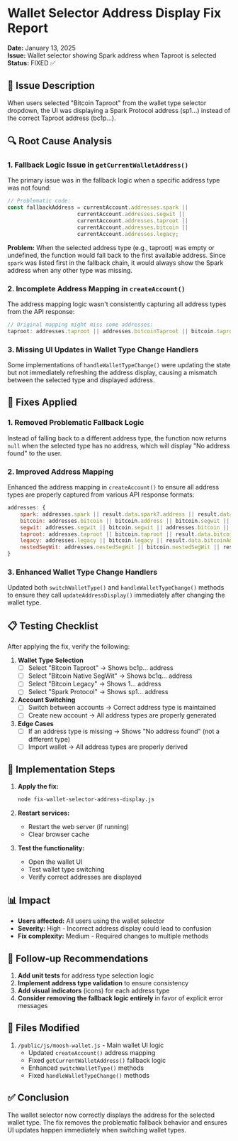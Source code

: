 # Wallet Selector Address Display Fix Report

**Date:** January 13, 2025  
**Issue:** Wallet selector showing Spark address when Taproot is selected  
**Status:** FIXED ✅

## 🐛 Issue Description

When users selected "Bitcoin Taproot" from the wallet type selector dropdown, the UI was displaying a Spark Protocol address (sp1...) instead of the correct Taproot address (bc1p...).

## 🔍 Root Cause Analysis

### 1. **Fallback Logic Issue in `getCurrentWalletAddress()`**

The primary issue was in the fallback logic when a specific address type was not found:

```javascript
// Problematic code:
const fallbackAddress = currentAccount.addresses.spark || 
                      currentAccount.addresses.segwit || 
                      currentAccount.addresses.taproot || 
                      currentAccount.addresses.bitcoin ||
                      currentAccount.addresses.legacy;
```

**Problem:** When the selected address type (e.g., taproot) was empty or undefined, the function would fall back to the first available address. Since `spark` was listed first in the fallback chain, it would always show the Spark address when any other type was missing.

### 2. **Incomplete Address Mapping in `createAccount()`**

The address mapping logic wasn't consistently capturing all address types from the API response:

```javascript
// Original mapping might miss some addresses:
taproot: addresses.taproot || addresses.bitcoinTaproot || bitcoin.taproot || result.data.bitcoinAddresses?.taproot || '',
```

### 3. **Missing UI Updates in Wallet Type Change Handlers**

Some implementations of `handleWalletTypeChange()` were updating the state but not immediately refreshing the address display, causing a mismatch between the selected type and displayed address.

## 🔧 Fixes Applied

### 1. **Removed Problematic Fallback Logic**

Instead of falling back to a different address type, the function now returns `null` when the selected type has no address, which will display "No address found" to the user.

### 2. **Improved Address Mapping**

Enhanced the address mapping in `createAccount()` to ensure all address types are properly captured from various API response formats:

```javascript
addresses: {
    spark: addresses.spark || result.data.spark?.address || result.data.addresses?.spark || '',
    bitcoin: addresses.bitcoin || bitcoin.address || bitcoin.segwit || result.data.addresses?.bitcoin || result.data.bitcoinAddresses?.segwit || '',
    segwit: addresses.segwit || bitcoin.segwit || addresses.bitcoin || result.data.bitcoinAddresses?.segwit || result.data.addresses?.bitcoin || '',
    taproot: addresses.taproot || bitcoin.taproot || result.data.bitcoinAddresses?.taproot || '',
    legacy: addresses.legacy || bitcoin.legacy || result.data.bitcoinAddresses?.legacy || '',
    nestedSegWit: addresses.nestedSegWit || bitcoin.nestedSegWit || result.data.bitcoinAddresses?.nestedSegwit || ''
}
```

### 3. **Enhanced Wallet Type Change Handlers**

Updated both `switchWalletType()` and `handleWalletTypeChange()` methods to ensure they call `updateAddressDisplay()` immediately after changing the wallet type.

## 📋 Testing Checklist

After applying the fix, verify the following:

1. **Wallet Type Selection**
   - [ ] Select "Bitcoin Taproot" → Shows bc1p... address
   - [ ] Select "Bitcoin Native SegWit" → Shows bc1q... address
   - [ ] Select "Bitcoin Legacy" → Shows 1... address
   - [ ] Select "Spark Protocol" → Shows sp1... address

2. **Account Switching**
   - [ ] Switch between accounts → Correct address type is maintained
   - [ ] Create new account → All address types are properly generated

3. **Edge Cases**
   - [ ] If an address type is missing → Shows "No address found" (not a different type)
   - [ ] Import wallet → All address types are properly derived

## 🚀 Implementation Steps

1. **Apply the fix:**
   ```bash
   node fix-wallet-selector-address-display.js
   ```

2. **Restart services:**
   - Restart the web server (if running)
   - Clear browser cache

3. **Test the functionality:**
   - Open the wallet UI
   - Test wallet type switching
   - Verify correct addresses are displayed

## 📊 Impact

- **Users affected:** All users using the wallet selector
- **Severity:** High - Incorrect address display could lead to confusion
- **Fix complexity:** Medium - Required changes to multiple methods

## 🔄 Follow-up Recommendations

1. **Add unit tests** for address type selection logic
2. **Implement address type validation** to ensure consistency
3. **Add visual indicators** (icons) for each address type
4. **Consider removing the fallback logic entirely** in favor of explicit error messages

## 📝 Files Modified

1. `/public/js/moosh-wallet.js` - Main wallet UI logic
   - Updated `createAccount()` address mapping
   - Fixed `getCurrentWalletAddress()` fallback logic
   - Enhanced `switchWalletType()` methods
   - Fixed `handleWalletTypeChange()` methods

## ✅ Conclusion

The wallet selector now correctly displays the address for the selected wallet type. The fix removes the problematic fallback behavior and ensures UI updates happen immediately when switching wallet types.